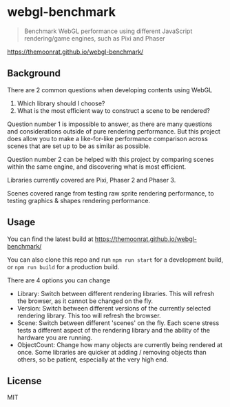 # webgl-benchmark
> Benchmark WebGL performance using different JavaScript rendering/game engines, such as Pixi and Phaser

https://themoonrat.github.io/webgl-benchmark/

## Background

There are 2 common questions when developing contents using WebGL
1. Which library should I choose?
2. What is the most efficient way to construct a scene to be rendered?

Question number 1 is impossible to answer, as there are many questions and considerations outside of pure rendering performance. But this project does allow you to make a like-for-like performance comparison across scenes that are set up to be as similar as possible.

Question number 2 can be helped with this project by comparing scenes within the same engine, and discovering what is most efficient.

Libraries currently covered are Pixi, Phaser 2 and Phaser 3.

Scenes covered range from testing raw sprite rendering performance, to testing graphics & shapes rendering performance.

## Usage

You can find the latest build at https://themoonrat.github.io/webgl-benchmark/

You can also clone this repo and run `npm run start` for a development build, or `npm run build` for a production build.

There are 4 options you can change
* Library: Switch between different rendering libraries. This will refresh the browser, as it cannot be changed on the fly.
* Version: Switch between different versions of the currently selected rendering library. This too will refresh the browser.
* Scene: Switch between different 'scenes' on the fly. Each scene stress tests a different aspect of the rendering library and the ability of the hardware you are running.
* ObjectCount: Change how many objects are currently being rendered at once. Some libraries are quicker at adding / removing objects than others, so be patient, especially at the very high end.

## License

MIT
